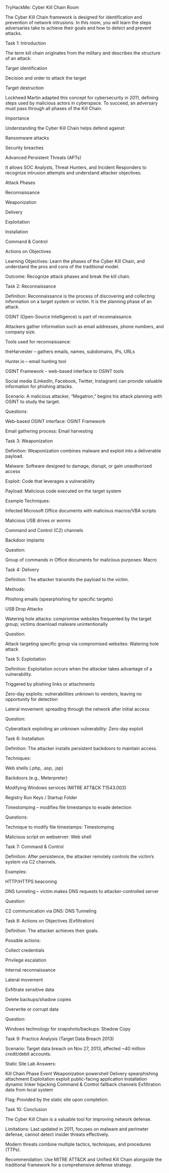 TryHackMe: Cyber Kill Chain Room

The Cyber Kill Chain framework is designed for identification and prevention of network intrusions. In this room, you will learn the steps adversaries take to achieve their goals and how to detect and prevent attacks.

Task 1: Introduction

The term kill chain originates from the military and describes the structure of an attack:

Target identification

Decision and order to attack the target

Target destruction

Lockheed Martin adapted this concept for cybersecurity in 2011, defining steps used by malicious actors in cyberspace. To succeed, an adversary must pass through all phases of the Kill Chain.

Importance

Understanding the Cyber Kill Chain helps defend against:

Ransomware attacks

Security breaches

Advanced Persistent Threats (APTs)

It allows SOC Analysts, Threat Hunters, and Incident Responders to recognize intrusion attempts and understand attacker objectives.

Attack Phases

Reconnaissance

Weaponization

Delivery

Exploitation

Installation

Command & Control

Actions on Objectives

Learning Objectives: Learn the phases of the Cyber Kill Chain, and understand the pros and cons of the traditional model.

Outcome: Recognize attack phases and break the kill chain.

Task 2: Reconnaissance

Definition: Reconnaissance is the process of discovering and collecting information on a target system or victim. It is the planning phase of an attack.

OSINT (Open-Source Intelligence) is part of reconnaissance.

Attackers gather information such as email addresses, phone numbers, and company size.

Tools used for reconnaissance:

theHarvester – gathers emails, names, subdomains, IPs, URLs

Hunter.io – email hunting tool

OSINT Framework – web-based interface to OSINT tools

Social media (LinkedIn, Facebook, Twitter, Instagram) can provide valuable information for phishing attacks.

Scenario: A malicious attacker, “Megatron,” begins his attack planning with OSINT to study the target.

Questions:

Web-based OSINT interface: OSINT Framework

Email gathering process: Email harvesting

Task 3: Weaponization

Definition: Weaponization combines malware and exploit into a deliverable payload.

Malware: Software designed to damage, disrupt, or gain unauthorized access

Exploit: Code that leverages a vulnerability

Payload: Malicious code executed on the target system

Example Techniques:

Infected Microsoft Office documents with malicious macros/VBA scripts

Malicious USB drives or worms

Command and Control (C2) channels

Backdoor implants

Question:

Group of commands in Office documents for malicious purposes: Macro

Task 4: Delivery

Definition: The attacker transmits the payload to the victim.

Methods:

Phishing emails (spearphishing for specific targets)

USB Drop Attacks

Watering hole attacks: compromise websites frequented by the target group; victims download malware unintentionally

Question:

Attack targeting specific group via compromised websites: Watering hole attack

Task 5: Exploitation

Definition: Exploitation occurs when the attacker takes advantage of a vulnerability.

Triggered by phishing links or attachments

Zero-day exploits: vulnerabilities unknown to vendors, leaving no opportunity for detection

Lateral movement: spreading through the network after initial access

Question:

Cyberattack exploiting an unknown vulnerability: Zero-day exploit

Task 6: Installation

Definition: The attacker installs persistent backdoors to maintain access.

Techniques:

Web shells (.php, .asp, .jsp)

Backdoors (e.g., Meterpreter)

Modifying Windows services (MITRE ATT&CK T1543.003)

Registry Run Keys / Startup Folder

Timestomping – modifies file timestamps to evade detection

Questions:

Technique to modify file timestamps: Timestomping

Malicious script on webserver: Web shell

Task 7: Command & Control

Definition: After persistence, the attacker remotely controls the victim’s system via C2 channels.

Examples:

HTTP/HTTPS beaconing

DNS tunneling – victim makes DNS requests to attacker-controlled server

Question:

C2 communication via DNS: DNS Tunneling

Task 8: Actions on Objectives (Exfiltration)

Definition: The attacker achieves their goals.

Possible actions:

Collect credentials

Privilege escalation

Internal reconnaissance

Lateral movement

Exfiltrate sensitive data

Delete backups/shadow copies

Overwrite or corrupt data

Question:

Windows technology for snapshots/backups: Shadow Copy

Task 9: Practice Analysis (Target Data Breach 2013)

Scenario: Target data breach on Nov 27, 2013, affected ~40 million credit/debit accounts.

Static Site Lab Answers:

Kill Chain Phase	Event
Weaponization	powershell
Delivery	spearphishing attachment
Exploitation	exploit public-facing application
Installation	dynamic linker hijacking
Command & Control	fallback channels
Exfiltration	data from local system

Flag: Provided by the static site upon completion.

Task 10: Conclusion

The Cyber Kill Chain is a valuable tool for improving network defense.

Limitations: Last updated in 2011, focuses on malware and perimeter defense, cannot detect insider threats effectively.

Modern threats combine multiple tactics, techniques, and procedures (TTPs).

Recommendation: Use MITRE ATT&CK and Unified Kill Chain alongside the traditional framework for a comprehensive defense strategy.
